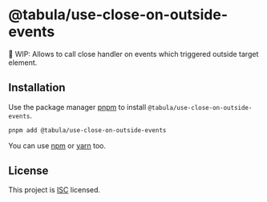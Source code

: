 # @tabula/use-close-on-outside-events

:construction: WIP: Allows to call close handler on events which triggered outside target element.

## Installation

Use the package manager [pnpm](https://pnpm.io) to install `@tabula/use-close-on-outside-events`.

```bash
pnpm add @tabula/use-close-on-outside-events
```

You can use [npm](https://npmjs.com) or [yarn](https://yarnpkg.com) too.

## License

This project is [ISC](https://choosealicense.com/licenses/isc/) licensed.
